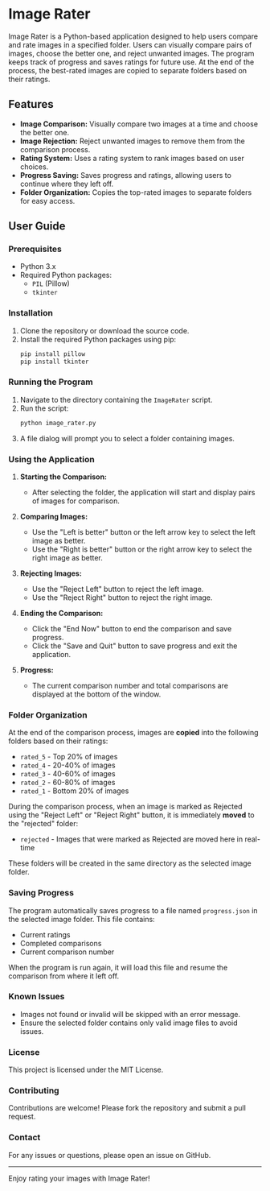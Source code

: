 # Image Rater

Image Rater is a Python-based application designed to help users compare and rate images in a specified folder. Users can visually compare pairs of images, choose the better one, and reject unwanted images. The program keeps track of progress and saves ratings for future use. At the end of the process, the best-rated images are copied to separate folders based on their ratings.

## Features

- **Image Comparison:** Visually compare two images at a time and choose the better one.
- **Image Rejection:** Reject unwanted images to remove them from the comparison process.
- **Rating System:** Uses a rating system to rank images based on user choices.
- **Progress Saving:** Saves progress and ratings, allowing users to continue where they left off.
- **Folder Organization:** Copies the top-rated images to separate folders for easy access.

## User Guide

### Prerequisites

- Python 3.x
- Required Python packages:
  - `PIL` (Pillow)
  - `tkinter`

### Installation

1. Clone the repository or download the source code.
2. Install the required Python packages using pip:
    ```sh
    pip install pillow
    pip install tkinter
    ```

### Running the Program

1. Navigate to the directory containing the `ImageRater` script.
2. Run the script:
    ```sh
    python image_rater.py
    ```
3. A file dialog will prompt you to select a folder containing images.

### Using the Application

1. **Starting the Comparison:**
   - After selecting the folder, the application will start and display pairs of images for comparison.

2. **Comparing Images:**
   - Use the "Left is better" button or the left arrow key to select the left image as better.
   - Use the "Right is better" button or the right arrow key to select the right image as better.

3. **Rejecting Images:**
   - Use the "Reject Left" button to reject the left image.
   - Use the "Reject Right" button to reject the right image.

4. **Ending the Comparison:**
   - Click the "End Now" button to end the comparison and save progress.
   - Click the "Save and Quit" button to save progress and exit the application.

5. **Progress:**
   - The current comparison number and total comparisons are displayed at the bottom of the window.

### Folder Organization

At the end of the comparison process, images are **copied** into the following folders based on their ratings:

- `rated_5` - Top 20% of images
- `rated_4` - 20-40% of images
- `rated_3` - 40-60% of images
- `rated_2` - 60-80% of images
- `rated_1` - Bottom 20% of images

During the comparison process, when an image is marked as Rejected using the "Reject Left" or "Reject Right" button, it is immediately **moved** to the "rejected" folder:
- `rejected` - Images that were marked as Rejected are moved here in real-time


These folders will be created in the same directory as the selected image folder.

### Saving Progress

The program automatically saves progress to a file named `progress.json` in the selected image folder. This file contains:

- Current ratings
- Completed comparisons
- Current comparison number

When the program is run again, it will load this file and resume the comparison from where it left off.

### Known Issues

- Images not found or invalid will be skipped with an error message.
- Ensure the selected folder contains only valid image files to avoid issues.

### License

This project is licensed under the MIT License.

### Contributing

Contributions are welcome! Please fork the repository and submit a pull request.

### Contact

For any issues or questions, please open an issue on GitHub.

---

Enjoy rating your images with Image Rater!
